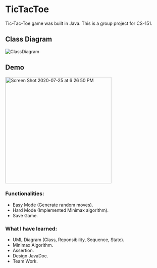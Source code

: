 # TicTacToe
Tic-Tac-Toe game was built in Java. This is a group project for CS-151. 

## Class Diagram
![ClassDiagram](https://user-images.githubusercontent.com/42249214/70878212-65562300-1f75-11ea-9936-b1e9143332ca.png)

## Demo
<img width="336" alt="Screen Shot 2020-07-25 at 6 26 50 PM" src="https://user-images.githubusercontent.com/42249214/88469281-c7302100-cea4-11ea-9aeb-e63b4b8c7909.png">


### Functionalities:
 - Easy Mode (Generate random moves).
 - Hard Mode (Implemented Minimax algorithm).
 - Save Game.

### What I have learned:
 - UML Diagram (Class, Reponsibility, Sequence, State).
 - Minimax Algorithm.
 - Assertion.
 - Design JavaDoc.
 - Team Work.

